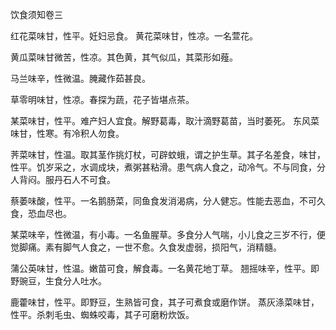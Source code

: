 饮食须知卷三

红花菜味甘，性平。妊妇忌食。
黄花菜味甘，性凉。一名萱花。

黄瓜菜味甘微苦，性凉。其色黄，其气似瓜，其菜形如薤。

马兰味辛，性微温。腌藏作茹甚良。

草零明味甘，性凉。春探为蔬，花子皆堪点茶。

某菜味甘，性平。难产妇人宜食。解野葛毒，取汁滴野葛苗，当时萎死。
东风菜味甘，性寒。有冷积人勿食。

荠菜味甘，性温。取其茎作挑灯杖，可辟蚊蛾，谓之护生草。其子名差食，味甘，性平。饥岁采之，水调成块，煮粥甚粘滑。患气病人食之，动冷气。不与同食，分人背闷。服丹石人不可食。

蔡萎味酸，性平。一名鹅肠菜，同鱼食发消渴病，分人健忘。性能去恶血，不可久食，恐血尽也。

某菜味辛，性微温，有小毒。一名鱼腥草。多食分人气喘，小儿食之三岁不行，便觉脚痛。素有脚气人食之，一世不愈。久食发虚弱，损阳气，消精髓。

蒲公英味甘，性温。嫩苗可食，解食毒。一名黄花地丁草。
翘摇味辛，性平。即野豌豆，生食分人吐水。

鹿藿味甘，性平。即野豆，生熟皆可食，其子可煮食或磨作饼。
蒸灰涤菜味甘，性平。杀刺毛虫、蜘蛛咬毒，其子可磨粉炊饭。